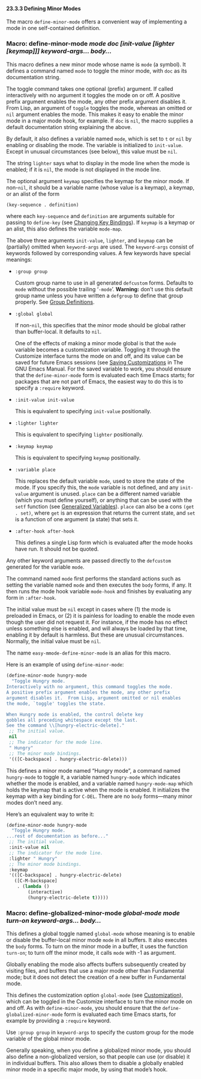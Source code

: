 

#### 23.3.3 Defining Minor Modes

The macro `define-minor-mode` offers a convenient way of implementing a mode in one self-contained definition.

### Macro: **define-minor-mode** *mode doc \[init-value \[lighter \[keymap]]] keyword-args… body…*

This macro defines a new minor mode whose name is `mode` (a symbol). It defines a command named `mode` to toggle the minor mode, with `doc` as its documentation string.

The toggle command takes one optional (prefix) argument. If called interactively with no argument it toggles the mode on or off. A positive prefix argument enables the mode, any other prefix argument disables it. From Lisp, an argument of `toggle` toggles the mode, whereas an omitted or `nil` argument enables the mode. This makes it easy to enable the minor mode in a major mode hook, for example. If `doc` is `nil`, the macro supplies a default documentation string explaining the above.

By default, it also defines a variable named `mode`, which is set to `t` or `nil` by enabling or disabling the mode. The variable is initialized to `init-value`. Except in unusual circumstances (see below), this value must be `nil`.

The string `lighter` says what to display in the mode line when the mode is enabled; if it is `nil`, the mode is not displayed in the mode line.

The optional argument `keymap` specifies the keymap for the minor mode. If non-`nil`, it should be a variable name (whose value is a keymap), a keymap, or an alist of the form

```lisp
(key-sequence . definition)
```

where each `key-sequence` and `definition` are arguments suitable for passing to `define-key` (see [Changing Key Bindings](Changing-Key-Bindings.html)). If `keymap` is a keymap or an alist, this also defines the variable `mode-map`.

The above three arguments `init-value`, `lighter`, and `keymap` can be (partially) omitted when `keyword-args` are used. The `keyword-args` consist of keywords followed by corresponding values. A few keywords have special meanings:

*   `:group group`

    Custom group name to use in all generated `defcustom` forms. Defaults to `mode` without the possible trailing ‘`-mode`’. **Warning:** don’t use this default group name unless you have written a `defgroup` to define that group properly. See [Group Definitions](Group-Definitions.html).

*   `:global global`

    If non-`nil`, this specifies that the minor mode should be global rather than buffer-local. It defaults to `nil`.

    One of the effects of making a minor mode global is that the `mode` variable becomes a customization variable. Toggling it through the Customize interface turns the mode on and off, and its value can be saved for future Emacs sessions (see [Saving Customizations](https://www.gnu.org/software/emacs/manual/html_node/emacs/Saving-Customizations.html#Saving-Customizations) in The GNU Emacs Manual. For the saved variable to work, you should ensure that the `define-minor-mode` form is evaluated each time Emacs starts; for packages that are not part of Emacs, the easiest way to do this is to specify a `:require` keyword.

*   `:init-value init-value`

    This is equivalent to specifying `init-value` positionally.

*   `:lighter lighter`

    This is equivalent to specifying `lighter` positionally.

*   `:keymap keymap`

    This is equivalent to specifying `keymap` positionally.

*   `:variable place`

    This replaces the default variable `mode`, used to store the state of the mode. If you specify this, the `mode` variable is not defined, and any `init-value` argument is unused. `place` can be a different named variable (which you must define yourself), or anything that can be used with the `setf` function (see [Generalized Variables](Generalized-Variables.html)). `place` can also be a cons `(get . set)`, where `get` is an expression that returns the current state, and `set` is a function of one argument (a state) that sets it.

*   `:after-hook after-hook`

    This defines a single Lisp form which is evaluated after the mode hooks have run. It should not be quoted.

Any other keyword arguments are passed directly to the `defcustom` generated for the variable `mode`.

The command named `mode` first performs the standard actions such as setting the variable named `mode` and then executes the `body` forms, if any. It then runs the mode hook variable `mode-hook` and finishes by evaluating any form in `:after-hook`.

The initial value must be `nil` except in cases where (1) the mode is preloaded in Emacs, or (2) it is painless for loading to enable the mode even though the user did not request it. For instance, if the mode has no effect unless something else is enabled, and will always be loaded by that time, enabling it by default is harmless. But these are unusual circumstances. Normally, the initial value must be `nil`.

The name `easy-mmode-define-minor-mode` is an alias for this macro.

Here is an example of using `define-minor-mode`:

```lisp
(define-minor-mode hungry-mode
  "Toggle Hungry mode.
Interactively with no argument, this command toggles the mode.
A positive prefix argument enables the mode, any other prefix
argument disables it.  From Lisp, argument omitted or nil enables
the mode, `toggle' toggles the state.

When Hungry mode is enabled, the control delete key
gobbles all preceding whitespace except the last.
See the command \\[hungry-electric-delete]."
 ;; The initial value.
 nil
 ;; The indicator for the mode line.
 " Hungry"
 ;; The minor mode bindings.
 '(([C-backspace] . hungry-electric-delete)))
```

This defines a minor mode named “Hungry mode”, a command named `hungry-mode` to toggle it, a variable named `hungry-mode` which indicates whether the mode is enabled, and a variable named `hungry-mode-map` which holds the keymap that is active when the mode is enabled. It initializes the keymap with a key binding for `C-DEL`. There are no `body` forms—many minor modes don’t need any.

Here’s an equivalent way to write it:

```lisp
(define-minor-mode hungry-mode
  "Toggle Hungry mode.
...rest of documentation as before..."
 ;; The initial value.
 :init-value nil
 ;; The indicator for the mode line.
 :lighter " Hungry"
 ;; The minor mode bindings.
 :keymap
 '(([C-backspace] . hungry-electric-delete)
   ([C-M-backspace]
    . (lambda ()
        (interactive)
        (hungry-electric-delete t)))))
```

### Macro: **define-globalized-minor-mode** *global-mode mode turn-on keyword-args… body…*

This defines a global toggle named `global-mode` whose meaning is to enable or disable the buffer-local minor mode `mode` in all buffers. It also executes the `body` forms. To turn on the minor mode in a buffer, it uses the function `turn-on`; to turn off the minor mode, it calls `mode` with -1 as argument.

Globally enabling the mode also affects buffers subsequently created by visiting files, and buffers that use a major mode other than Fundamental mode; but it does not detect the creation of a new buffer in Fundamental mode.

This defines the customization option `global-mode` (see [Customization](Customization.html)), which can be toggled in the Customize interface to turn the minor mode on and off. As with `define-minor-mode`, you should ensure that the `define-globalized-minor-mode` form is evaluated each time Emacs starts, for example by providing a `:require` keyword.

Use `:group group` in `keyword-args` to specify the custom group for the mode variable of the global minor mode.

Generally speaking, when you define a globalized minor mode, you should also define a non-globalized version, so that people can use (or disable) it in individual buffers. This also allows them to disable a globally enabled minor mode in a specific major mode, by using that mode’s hook.
